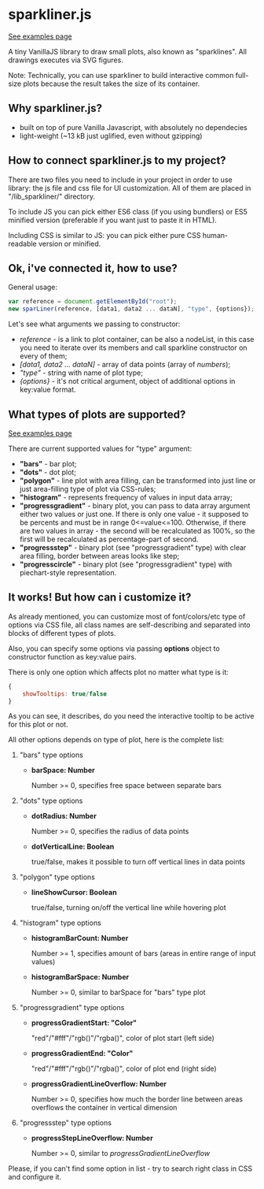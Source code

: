 # sparkliner.js

[See examples page](https://alexilins.github.io/sparkliner/)

A tiny VanillaJS library to draw small plots, also known as "sparklines". All drawings executes via SVG figures.

Note: Technically, you can use sparkliner to build interactive common full-size plots because the  result takes the size of its container.

## Why sparkliner.js?

* built on top of pure Vanilla Javascript, with absolutely no dependecies
* light-weight (~13 kB just uglified, even without gzipping)

## How to connect sparkliner.js to my project?

There are two files you need to include in your project in order to use library: the js file and css file for UI customization. All of them are placed in "/lib_sparkliner/" directory.

To include JS you can pick either ES6 class (if you using bundlers) or ES5 minified version (preferable if you want just to paste it in HTML).

Including CSS is similar to JS: you can pick either pure CSS human-readable version or minified.

## Ok, i've connected it, how to use?

General usage:

```javascript
var reference = document.getElementById("root");
new sparLiner(reference, [data1, data2 ... dataN], "type", {options});
```

Let's see what arguments we passing to constructor:

* _reference_ - is a link to plot container, can be also a nodeList, in this case you need to iterate over its members and call sparkline constructor on every of them;
* _[data1, data2 ... dataN]_ - array of data points (array of _numbers_);
* _"type"_ - string with name of plot type;
* _{options}_ - it's not critical argument, object of additional options in key:value format.

## What types of plots are supported?

[See examples page](https://alexilins.github.io/sparkliner/)

There are current supported values for "type" argument:

* __"bars"__ - bar plot;
* __"dots"__ - dot plot;
* __"polygon"__ - line plot with area filling, can be transformed into just line or just area-filling type of plot via CSS-rules;
* __"histogram"__ - represents frequency of values in input data array;
* __"progressgradient"__ - binary plot, you can pass to data array argument either two values or just one. If there is only one value - it supposed to be percents and must be in range 0<=value<=100. Otherwise, if there are two values in array - the second will be recalculated as 100%, so the first will be recalculated as percentage-part of second.
* __"progressstep"__ - binary plot (see "progressgradient" type) with clear area filling, border between areas looks like step;
* __"progresscircle"__ - binary plot (see "progressgradient" type) with piechart-style representation.

## It works! But how can i customize it?

As already mentioned, you can customize most of font/colors/etc type of options via CSS file, all class names are self-describing and separated into blocks of different types of plots.

Also, you can specify some options via passing __options__ object to constructor function as key:value pairs.

There is only one option which affects plot no matter what type is it:
```javascript
{
    showTooltips: true/false
}
```
As you can see, it describes, do you need the interactive tooltip to be active for this plot or not.

All other options depends on type of plot, here is the complete list:

1. "bars" type options

    * __barSpace: Number__
    
      Number >= 0, specifies free space between separate bars

2. "dots" type options

    * __dotRadius: Number__

      Number >= 0, specifies the radius of data points

    * __dotVerticalLine: Boolean__

      true/false, makes it possible to turn off vertical lines in data points

3. "polygon" type options

    * __lineShowCursor: Boolean__

      true/false, turning on/off the vertical line while hovering plot

4. "histogram" type options

    * __histogramBarCount: Number__

      Number >= 1, specifies amount of bars (areas in entire range of input values)

    * __histogramBarSpace: Number__

      Number >= 0, similar to barSpace for "bars" type plot

5. "progressgradient" type options

    * __progressGradientStart: "Color"__

      "red"/"#fff"/"rgb()"/"rgba()", color of plot start (left side)

    * __progressGradientEnd: "Color"__

      "red"/"#fff"/"rgb()"/"rgba()", color of plot end (right side)

    * __progressGradientLineOverflow: Number__

      Number >= 0, specifies how much the border line between areas overflows the container in vertical dimension

6. "progressstep" type options

    * __progressStepLineOverflow: Number__

      Number >= 0, similar to _progressGradientLineOverflow_

Please, if you can't find some option in list - try to search right class in CSS and configure it.